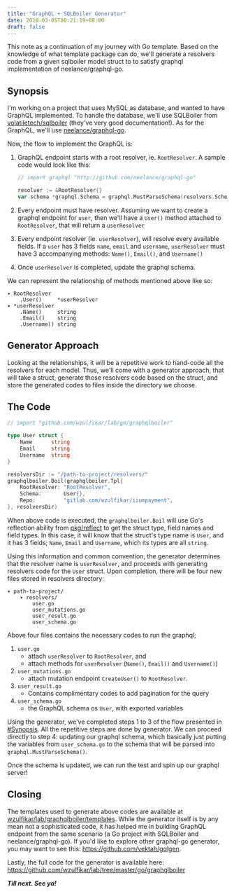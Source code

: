 ```yaml
---
title: "GraphQL + SQLBoiler Generator"
date: 2018-03-05T00:21:19+08:00
draft: false
---
```


This note as a continuation of my journey with Go template. Based on the knowledge of what template package can do, we'll generate a resolvers code from a given sqlboiler model struct to to satisfy graphql implementation of neelance/graphql-go.

<!--more-->

## Synopsis

I'm working on a project that uses MySQL as database, and wanted to have GraphQL implemented. To handle the database, we'll use SQLBoiler from [volatiletech/sqlboiler](https://github.com/volatiletech/sqlboiler) (they've very good documentation!). As for the GraphQL, we'll use [neelance/graphql-go](http://github.com/neelance/graphql-go). 

Now, the flow to implement the GraphQL is:

1. GraphQL endpoint starts with a root resolver, ie. `RootResolver`. A sample code would look like this:
    
    ```go
    // import graphql "http://github.com/neelance/graphql-go"
    
    resolver := &RootResolver{}
    var schema *graphql.Schema = graphql.MustParseSchema(resolvers.Schema, resolver)
    ```

2. Every endpoint must have resolver. Assuming we want to create a graphql endpoint for `user`, then we'll have a `User()` method attached to `RootResolver`, that will return a `userResolver`
3. Every endpoint resolver (ie. `userResolver`), will resolve every available fields. 
If a `user` has 3 fields `name`, `email` and `username`, `userResolver` must have 3 accompanying methods: `Name()`, `Email()`, and `Username()`
4. Once `userResolver` is completed, update the graphql schema.

We can represent the relationship of methods mentioned above like so:
```
▾ RootResolver
    .User()     *userResolver
▾ *userResolver
    .Name()     string
    .Email()    string
    .Username() string
```

## Generator Approach

Looking at the relationships, it will be a repetitive work to hand-code all the resolvers for each model. Thus, we'll come with a generator approach, that will take a struct, generate those resolvers code based on the struct, and store the generated codes to files inside the directory we choose. 

## The Code

```go
// import "github.com/wzulfikar/lab/go/graphqlboiler"

type User struct {
    Name      string
    Email     string
    Username  string
}

resolversDir := "/path-to-project/resolvers/"
graphqlboiler.Boil(graphqlboiler.Tpl{
    RootResolver: "RootResolver",
    Schema:       User{},
    Repo:         "gitlab.com/wzulfikar/iiumpayment",
}, resolversDir)
```

When above code is executed, the `graphqlboiler.Boil` will use Go's reflection ability from [pkg/reflect](https://golang.org/pkg/reflect/) to get the struct type, field names and field types. In this case, it will know that the struct's type name is `User`, and it has 3 fields; `Name`, `Email` and `Username`, which its types are all `string`. 

Using this information and common convention, the generator determines that the resolver name is `userResolver`, and proceeds with generating resolvers code for the `User` struct. Upon completion, there will be four new files stored in resolvers directory: 

```
▾ path-to-project/
    ▾ resolvers/
        user.go
        user_mutations.go
        user_result.go
        user_schema.go
```

Above four files contains the necessary codes to run the graphql;

1. `user.go`
    - attach `userResolver` to `RootResolver`, and 
    - attach methods for `userResolver` (`Name()`, `Email()` and `Username()`)
2. `user_mutations.go`
    - attach mutation endpoint `CreateUser()` to `RootResolver`.
3. `user_result.go`
    - Contains complimentary codes to add pagination for the query
4. `user_schema.go`
    - the GraphQL schema os `User`, with exported variables

Using the generator, we've completed steps 1 to 3 of the flow presented in [#Synopsis](#synopsis). All the repetitive steps are done by generator. We can proceed directly to step 4: updating our graphql schema, which basically just putting the variables from `user_schema.go` to the schema that will be parsed into `graphql.MustParseSchema()`.

Once the schema is updated, we can run the test and spin up our graphql server!

## Closing

The templates used to generate above codes are available at [wzulfikar/lab/graphqlboiler/templates](https://github.com/wzulfikar/lab/tree/master/go/graphqlboiler/templates). While the generator itself is by any mean not a sophisticated code, it has helped me in building GraphQL endpoint from the same scenario (a Go project with SQLBoiler and neelance/graphql-go). If you'd like to explore other graphql-go generator, you may want to see this: https://github.com/vektah/gqlgen.

Lastly, the full code for the generator is available here: https://github.com/wzulfikar/lab/tree/master/go/graphqlboiler

***Till next. See ya!***